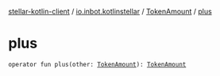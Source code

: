 [stellar-kotlin-client](../../index.md) / [io.inbot.kotlinstellar](../index.md) / [TokenAmount](index.md) / [plus](./plus.md)

# plus

`operator fun plus(other: `[`TokenAmount`](index.md)`): `[`TokenAmount`](index.md)
